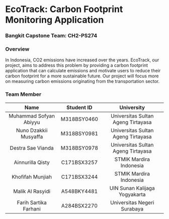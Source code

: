 # EcoTrack: Carbon Footprint Monitoring Application

### Bangkit Capstone Team: CH2-PS274 

### Overview
In Indonesia, CO2 emissions have increased over the years. EcoTrack, our project, aims to address this problem by providing a carbon footprint application that can calculate emissions and motivate users to reduce their carbon footprint for a more sustainable future. Our project will focus more on measuring carbon emissions originating from the transportation sector.

### Team Member
| Name                    | Student ID      | University                           |
|:-----------------------:|:---------------:|:------------------------------------:|
| Muhammad Sofyan Abiyyu  | M318BSY0460     | Universitas Sultan Ageng Tirtayasa   |
| Nuno Dzakkii Musyaffa   | M318BSY0981     | Universitas Sultan Ageng Tirtayasa   |
| Destra Sae Vianda       | M318BSY0978     | Universitas Sultan Ageng Tirtayasa   |
| Ainnurilla Qisty        | C171BSX3257     | STMIK Mardira Indonesia              |
| Khofifah Munjiah        | C171BSX3244     | STMIK Mardira Indonesia              |
| Malik Al Rasyidi        | A548BKY4481     | UIN Sunan Kalijaga Yogyakarta        |
| Farih Sartika Farhani   | A284BSX2270     | Universitas Negeri Surabaya          |
